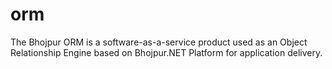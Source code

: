 # orm
The Bhojpur ORM is a software-as-a-service product used as an Object Relationship Engine based on Bhojpur.NET Platform for application delivery.
